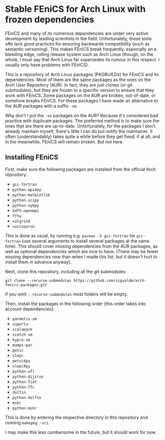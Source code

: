 # Stable FEniCS for Arch Linux with frozen dependencies
FEniCS and many of its numerous dependencies are under very active development by leading scientists in the field. Unfortunately, these tools ofte lack good practices for ensuring backwards compatibility (such as semantic versioning). This makes FEniCS break frequently, especially on a bleeding edge, rolling release system such as Arch Linux (though, on the whole, I must say that Arch Linux far supersedes its rumour in this respect. I usually only have problems with FEniCS).

This is a repository of Arch Linux packages (PKGBUILDs) for FEniCS and its dependencies. Most of them are the same packages as the ones on the Arch User Repository (AUR). In fact, they are just clones (or git submodules), but they are frozen to a specific version to ensure that they work with FEniCS. Some packages on the AUR are broken, out-of-date, or somehow breaks FEniCS. For these packages I have made an alternative to the AUR packages with a suffix `-sm`.

Why don't I put the `-sm` packages on the AUR? Because it's considered bad practice with duplicate packages. The preferred method is to make sure the ones that are there are up-to-date. Unfortunately, for the packages I don't already maintain myself, there's little I can do but notify the maintainer. It often (understandably) takes quite a while before they get fixed, if at all, and in the meanwhile, FEniCS will remain broken. But not here.

## Installing FEniCS

First, make sure the following packages are installed from the official Arch repository:

- `gcc-fortran`
- `python-mpi4py`
- `python-matplotlib`
- `python-scipy`
- `python-sympy`
- `hdf5-openmpi`
- `fftw`
- `valgrind`
- `suitsparse`

This is done as usual, by running e.g. `pacman -S gcc-fortran` for `gcc-fortran` (use several arguments to install several packages at the same time). This should cover missing dependencies from the AUR packages, as well as optional dependencies which are nice to have. (There may be fewer missing dependencies now than when I made this list, but it doesn't hurt to install them in advance anyway).

Next, clone this repository, including all the git submodules:
```
git clone --recurse-submodules https://github.com/sigvaldm/arch-fenics.packages.git
```
if you omit `--recurse-submodules` most folders will be empty.

Then, install the packages in the following order (this order takes into account dependencies):

- `parmetis-sm`
- `superlu`
- `scalapack`
- `scotch-sm`
- `hypre-sm`
- `mumps-par`
- `petsc`
- `slepc`
- `petsc4py`
- `slepc4py`
- `python-ufl`
- `python-dijitso`
- `python-fiat`
- `python-ffc`
- `dolfin`
- `python-dolfin`
- `mshr`
- `python-mshr`

This is done by entering the respective directory in this repository and running `makepkg -sri`.

I may make this less cumbersome in the future, but it should work for now.
